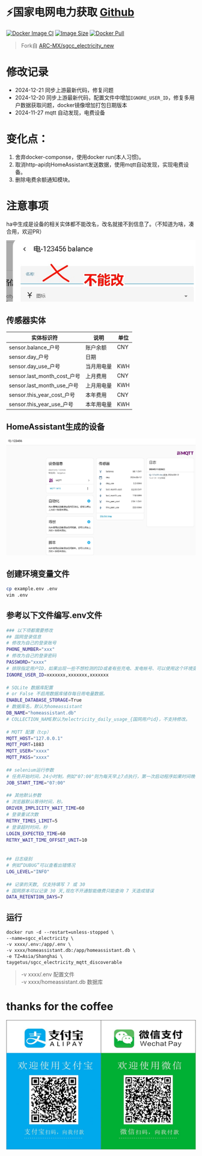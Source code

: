 # ⚡️国家电网电力获取 [Github](https://github.com/Taygetus/sgcc_electricity_mqtt_discoverable)
[![Docker Image CI](https://github.com/Taygetus/sgcc_electricity_mqtt_discoverable/actions/workflows/docker-image.yml/badge.svg)](https://github.com/Taygetus/sgcc_electricity_mqtt_discoverable/actions/workflows/docker-image.yml)
[![Image Size](https://img.shields.io/docker/image-size/taygetus/sgcc_electricity_mqtt_discoverable)](https://hub.docker.com/r/taygetus/sgcc_electricity_mqtt_discoverable)
[![Docker Pull](https://img.shields.io/docker/pulls/taygetus/sgcc_electricity_mqtt_discoverable?color=%2348BB78&logo=docker&label=pulls)](https://hub.docker.com/r/taygetus/sgcc_electricity_mqtt_discoverable)

> Fork自 [ARC-MX/sgcc_electricity_new](https://github.com/ARC-MX/sgcc_electricity_new)

# 修改记录

- 2024-12-21 同步上游最新代码，修复问题
- 2024-12-20 同步上游最新代码，配置文件中增加`IGNORE_USER_ID`，修复多用户数据获取问题，docker镜像增加打包日期版本
- 2024-11-27 mqtt 自动发现，电费设备

# 变化点：
1. 舍弃docker-componse，使用docker run(本人习惯)。
2. 取消http-api向HomeAssistant发送数据，使用mqtt自动发现，实现电费设备。
3. 删除电费余额通知模块。

# 注意事项

ha中生成是设备的相关实体都不能改名，改名就接不到信息了。（不知道为啥，凑合用，欢迎PR）

![](assets/dont_change_name.jpg)

## 传感器实体
| 实体标识符                   | 说明       | 单位 |
| -------------------------- | ----------| ---- |
| sensor.balance_户号         | 账户余额   | CNY  |
| sensor.day_户号             | 日期       |      |
| sensor.day_use_户号         | 当月用电量 | KWH  |
| sensor.last_month_cost_户号 | 上月费用   | CNY  |
| sensor.last_month_use_户号  | 上月用电量 | KWH  |
| sensor.this_year_cost_户号  | 本年费用   | CNY  |
| sensor.this_year_use_户号   | 本年用电量 | KWH  |

## HomeAssistant生成的设备

![](assets/device.jpg)


## 创建环境变量文件

```bash
cp example.env .env
vim .env
```

## 参考以下文件编写.env文件

```bash
### 以下项都需要修改
## 国网登录信息
# 修改为自己的登录账号
PHONE_NUMBER="xxx" 
# 修改为自己的登录密码
PASSWORD="xxxx"
# 排除指定用户ID，如果出现一些不想检测的ID或者有些充电、发电帐号、可以使用这个环境变量，如果有多个就用","分隔，","之间不要有空格
IGNORE_USER_ID=xxxxxxx,xxxxxxx,xxxxxxx

# SQLite 数据库配置
# or False 不启用数据库储存每日用电量数据。
ENABLE_DATABASE_STORAGE=True
# 数据库名，默认为homeassistant
DB_NAME="homeassistant.db"
# COLLECTION_NAME默认为electricity_daily_usage_{国网用户id}，不支持修改。

# MQTT 配置（tcp）
MQTT_HOST="127.0.0.1"
MQTT_PORT=1883
MQTT_USER="xxxx"
MQTT_PASS="xxxx"

## selenium运行参数
# 任务开始时间，24小时制，例如"07:00"则为每天早上7点执行，第一次启动程序如果时间晚于早上7点则会立即执行一次，每隔12小时执行一次。
JOB_START_TIME="07:00"

## 其他默认参数
# 浏览器默认等待时间，秒。
DRIVER_IMPLICITY_WAIT_TIME=60
# 登录重试次数
RETRY_TIMES_LIMIT=5
# 登录超时时间，秒
LOGIN_EXPECTED_TIME=60
RETRY_WAIT_TIME_OFFSET_UNIT=10


## 日志级别
# 例如“DUBUG”可以查看出错情况
LOG_LEVEL="INFO"

## 记录的天数, 仅支持填写 7 或 30
# 国网原本可以记录 30 天,现在不开通智能缴费只能查询 7 天造成错误
DATA_RETENTION_DAYS=7
```

## 运行
```shell
docker run -d --restart=unless-stopped \
--name=sgcc_electricity \
-v xxxx/.env:/app/.env \
-v xxxx/homeassistant.db:/app/homeassistant.db \
-e TZ=Asia/Shanghai \
taygetus/sgcc_electricity_mqtt_discoverable
```
> -v xxxx/.env   配置文件</br>-v xxxx/homeassistant.db    数据库

# thanks for the coffee
![赞赏](assets/alipay_wxpay.png)
